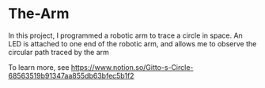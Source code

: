 # The-Arm
In this project, I programmed a robotic arm to trace a circle in space. An LED is attached to one end of the robotic arm, and allows me to observe the circular path traced by the arm


To learn more, see https://www.notion.so/Gitto-s-Circle-68563519b91347aa855db63bfec5b1f2
